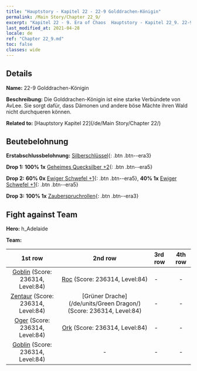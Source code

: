 ```yaml
---
title: "Hauptstory - Kapitel 22 - 22-9 Golddrachen-Königin"
permalink: /Main Story/Chapter 22_9/
excerpt: "Kapitel 22 - 9. Era of Chaos  Hauptstory - Kapitel 22_9. 22-9 Golddrachen-Königin"
last_modified_at: 2021-04-28
locale: de
ref: "Chapter 22_9.md"
toc: false
classes: wide
---
```


## Details

 **Name:** 22-9 Golddrachen-Königin

 **Beschreibung:** Die Golddrachen-Königin ist eine starke Verbündete von AvLee. Sie sorgt dafür, dass Dämonen und andere böse Mächte ihren Wald nicht durchqueren können.

 **Related to:** [Hauptstory Kapitel 22](/de/Main Story/Chapter 22/)

## Beutebelohnung

 **Erstabschlussbelohnung:** [Silberschlüssel](/ItemsDE/con_693/){: .btn .btn--era3}

 **Drop 1:** **100% 1x** [Geheimes Quecksilber +2](/ItemsDE/mat_77/){: .btn .btn--era5}

 **Drop 2:** **60% 0x** [Ewiger Schwefel +1](/ItemsDE/mat_71/){: .btn .btn--era5}, **40% 1x** [Ewiger Schwefel +1](/ItemsDE/mat_71/){: .btn .btn--era5}

 **Drop 3:** **100% 1x** [Zauberspruchrollen](/ItemsDE/con_694/){: .btn .btn--era3}


## Fight against Team
 **Hero:** h_Adelaide

 **Team:**


  | 1st row | 2nd row | 3rd row | 4th row |
  |:----:|:----:|:----|:----:|
  | [Goblin](/de/units/Goblin/) (Score: 236314, Level:84)  | [Roc](/de/units/Roc/) (Score: 236314, Level:84)  | - | - |
  | [Zentaur](/de/units/Centaur/) (Score: 236314, Level:84)  | [Grüner Drache](/de/units/Green Dragon/) (Score: 236314, Level:84)  | - | - |
  | [Oger](/de/units/Ogre/) (Score: 236314, Level:84)  | [Ork](/de/units/Orc/) (Score: 236314, Level:84)  | - | - |
  | [Goblin](/de/units/Goblin/) (Score: 236314, Level:84)  | - | - | - |


